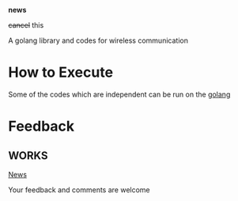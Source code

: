 **news**

~~cancel~~ this


A golang library and codes for wireless communication

# How to Execute 

Some of the codes which are independent can be run on the [golang](http://play.golang.org) 

# Feedback
## WORKS
[News](http://google.com)



Your feedback and comments are welcome
